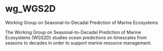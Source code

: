 # wg_WGS2D

Working Group on Seasonal-to-Decadal Prediction of Marine Ecosystems

The Working Group on Seasonal-to-Decadal Prediction of Marine Ecosystems (WGS2D) studies ocean predictions on timescales from seasons to decades in order to support marine resource management.

